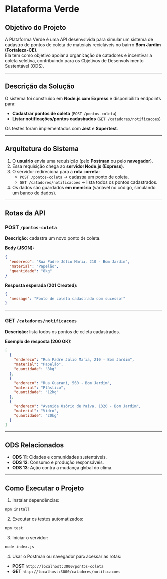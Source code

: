 # Plataforma Verde  

## Objetivo do Projeto  
A Plataforma Verde é uma API desenvolvida para simular um sistema de cadastro de pontos de coleta de materiais recicláveis no bairro **Bom Jardim (Fortaleza-CE)**.  
Ela tem como objetivo apoiar a organização de catadores e incentivar a coleta seletiva, contribuindo para os Objetivos de Desenvolvimento Sustentável (ODS).  

---

## Descrição da Solução  
O sistema foi construído em **Node.js com Express** e disponibiliza endpoints para:  
- **Cadastrar pontos de coleta** (`POST /pontos-coleta`)  
- **Listar notificações/pontos cadastrados** (`GET /catadores/notificacoes`)  

Os testes foram implementados com **Jest** e **Supertest**.  

---

## Arquitetura do Sistema  
1. O **usuário** envia uma requisição (pelo **Postman** ou pelo **navegador**).  
2. Essa requisição chega ao **servidor Node.js (Express)**.  
3. O servidor redireciona para a **rota correta**:  
   - `POST /pontos-coleta` → cadastra um ponto de coleta.  
   - `GET /catadores/notificacoes` → lista todos os pontos cadastrados.  
4. Os dados são guardados **em memória** (variável no código, simulando um banco de dados).  

---

##  Rotas da API  

###  POST `/pontos-coleta`  
**Descrição:** cadastra um novo ponto de coleta.  

**Body (JSON):**  
```json
{
  "endereco": "Rua Padre Júlio Maria, 210 - Bom Jardim",
  "material": "Papelão",
  "quantidade": "8kg"
}
```

**Resposta esperada (201 Created):**  
```json
{
  "message": "Ponto de coleta cadastrado com sucesso!"
}
```

---

###  GET `/catadores/notificacoes`  
**Descrição:** lista todos os pontos de coleta cadastrados.  

**Exemplo de resposta (200 OK):**  
```json
[
  {
    "endereco": "Rua Padre Júlio Maria, 210 - Bom Jardim",
    "material": "Papelão",
    "quantidade": "8kg"
  },
  {
    "endereco": "Rua Guarani, 560 - Bom Jardim",
    "material": "Plástico",
    "quantidade": "12kg"
  },
  {
    "endereco": "Avenida Osório de Paiva, 1320 - Bom Jardim",
    "material": "Vidro",
    "quantidade": "20kg"
  }
]
```

---

##  ODS Relacionados  
- **ODS 11**: Cidades e comunidades sustentáveis.  
- **ODS 12**: Consumo e produção responsáveis.  
- **ODS 13**: Ação contra a mudança global do clima.  

---

##  Como Executar o Projeto  
1. Instalar dependências:  
```bash
npm install
```  

2. Executar os testes automatizados:  
```bash
npm test
```  

3. Iniciar o servidor:  
```bash
node index.js
```  

4. Usar o Postman ou navegador para acessar as rotas:  
- **POST** `http://localhost:3000/pontos-coleta`  
- **GET** `http://localhost:3000/catadores/notificacoes`  
